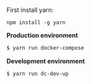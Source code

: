 First install yarn:

```
npm install -g yarn
```


**Production environment**

```sh
$ yarn run docker-compose
```

**Development environment**

```sh
$ yarn run dc-dev-up
```